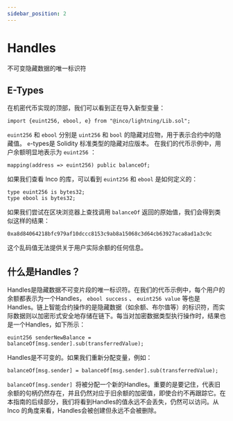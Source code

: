 ```yaml
---
sidebar_position: 2
---
```


# Handles
不可变隐藏数据的唯一标识符

## E-Types
在机密代币实现的顶部，我们可以看到正在导入新型变量：

```solidity
import {euint256, ebool, e} from "@inco/lightning/Lib.sol";
```
`euint256` 和 `ebool` 分别是 `uint256` 和 `bool` 的隐藏对应物，用于表示合约中的隐藏值。 `e`-types是 Solidity 标准类型的隐藏对应版本。
在我们的代币示例中，用户余额明显地表示为 `euint256` ：
```solidity
mapping(address => euint256) public balanceOf;
```
如果我们查看 Inco 的库，可以看到 `euint256` 和 `ebool` 是如何定义的：
```
type euint256 is bytes32;
type ebool is bytes32;
```
如果我们尝试在区块浏览器上查找调用 `balanceOf` 返回的原始值，我们会得到类似这样的结果：
```solidity
0xa8d84064218bfc979af10dccc8153c9ab8a15068c3d64cb63927aca8ad1a3c9c
```
这个乱码值无法提供关于用户实际余额的任何信息。

## 什么是Handles？
Handles是隐藏数据不可变片段的唯一标识符。在我们的代币示例中，每个用户的余额都表示为一个Handles， `ebool success` 、 `euint256 value` 等也是Handles。链上智能合约操作的是隐藏数据（如余额、布尔值等）的标识符，而实际数据则以加密形式安全地存储在链下。每当对加密数据类型执行操作时，结果也是一个Handles，如下所示：
```solidity
euint256 senderNewBalance = balanceOf[msg.sender].sub(transferredValue);
```

Handles是不可变的。如果我们重新分配变量，例如：
```solidity
balanceOf[msg.sender] = balanceOf[msg.sender].sub(transferredValue);
```

`balanceOf[msg.sender] `将被分配一个新的Handles。重要的是要记住，代表旧余额的句柄仍然存在，并且仍然对应于旧余额的加密值，即使合约不再跟踪它。在本指南的后续部分，我们将看到Handles的值永远不会丢失，仍然可以访问。从 Inco 的角度来看，Handles会被创建但永远不会被删除。